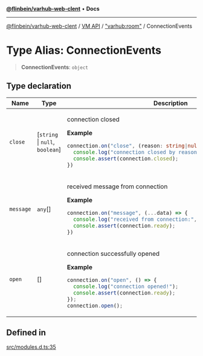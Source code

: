 [**@flinbein/varhub-web-clent**](../../../../README.md) • **Docs**

***

[@flinbein/varhub-web-clent](../../../../README.md) / [VM API](../../../README.md) / ["varhub:room"](../README.md) / ConnectionEvents

# Type Alias: ConnectionEvents

> **ConnectionEvents**: `object`

## Type declaration

<table>
<thead>
<tr>
<th>Name</th>
<th>Type</th>
<th>Description</th>
<th>Defined in</th>
</tr>
</thead>
<tbody>
<tr>
<td>

`close`

</td>
<td>

[`string` \| `null`, `boolean`]

</td>
<td>

connection closed

**Example**

```typescript
connection.on("close", (reason: string|null, wasOpen: boolean) => {
  console.log("connection closed by reason:", reason);
  console.assert(connection.closed);
})
```

</td>
<td>

[src/modules.d.ts:58](https://github.com/flinbein/varhub-web-client/blob/b2c7452db78660a1bdfa3d020ebdb763c07db886/src/modules.d.ts#L58)

</td>
</tr>
<tr>
<td>

`message`

</td>
<td>

`any`[]

</td>
<td>

received message from connection

**Example**

```typescript
connection.on("message", (...data) => {
  console.log("received from connection:", data);
  console.assert(connection.ready);
})
```

</td>
<td>

[src/modules.d.ts:69](https://github.com/flinbein/varhub-web-client/blob/b2c7452db78660a1bdfa3d020ebdb763c07db886/src/modules.d.ts#L69)

</td>
</tr>
<tr>
<td>

`open`

</td>
<td>

[]

</td>
<td>

connection successfully opened

**Example**

```typescript
connection.on("open", () => {
  console.log("connection opened!");
  console.assert(connection.ready);
});
connection.open();
```

</td>
<td>

[src/modules.d.ts:47](https://github.com/flinbein/varhub-web-client/blob/b2c7452db78660a1bdfa3d020ebdb763c07db886/src/modules.d.ts#L47)

</td>
</tr>
</tbody>
</table>

## Defined in

[src/modules.d.ts:35](https://github.com/flinbein/varhub-web-client/blob/b2c7452db78660a1bdfa3d020ebdb763c07db886/src/modules.d.ts#L35)

